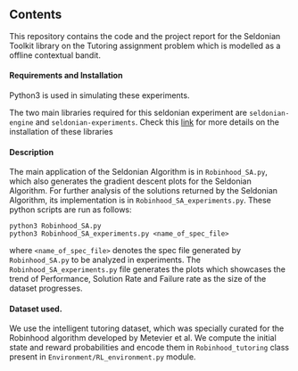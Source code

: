 ## Contents

This repository contains the code and the project report for the Seldonian Toolkit library on the Tutoring assignment problem which is modelled as a offline contextual bandit.


#### Requirements and Installation

Python3 is used in simulating these experiments.

The two main libraries required for this seldonian experiment are `seldonian-engine` and `seldonian-experiments`. Check this [link](https://seldonian.cs.umass.edu/Tutorials/tutorials/install_toolkit_tutorial/) for more details on the installation of these libraries

#### Description

The main application of the Seldonian Algorithm is in `Robinhood_SA.py`, which also generates the gradient descent plots for the Seldonian Algorithm. For further analysis of the solutions returned by the Seldonian Algorithm, its implementation is in `Robinhood_SA_experiments.py`. These python scripts are run as follows:

```
python3 Robinhood_SA.py
python3 Robinhood_SA_experiments.py <name_of_spec_file>
```

where `<name_of_spec_file>` denotes the spec file generated by `Robinhood_SA.py` to be analyzed in experiments.
The `Robinhood_SA_experiments.py` file generates the plots which showcases the trend of Performance, Solution Rate and Failure rate as the size of the dataset progresses.

#### Dataset used.
We use the intelligent tutoring dataset, which was specially curated for the Robinhood algorithm developed by Metevier et al.  We compute the initial state and reward probabilities and encode them in `Robinhood_tutoring` class present in `Environment/RL_environment.py` module.
